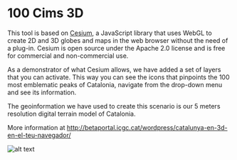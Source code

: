 100 Cims 3D
===========

This tool is based on [Cesium](https://cesiumjs.org/index.html), a JavaScript library that uses WebGL to create 2D and 3D globes and maps in the web browser without the need of a plug-in. Cesium is open source under the Apache 2.0 license and is free for commercial and non-commercial use.

As a demonstrator of what Cesium allows, we have added a set of layers that you can activate. This way you can see the icons that pinpoints the 100 most emblematic peaks of Catalonia, navigate from the drop-down menu and see its information.

The geoinformation we have used to create this scenario is our 5 meters resolution digital terrain model of Catalonia.

More information at http://betaportal.icgc.cat/wordpress/catalunya-en-3d-en-el-teu-navegador/

![alt text](http://betaportal.icgc.cat/wordpress/wp-content/uploads/2015/01/100cims1.png "App example")

